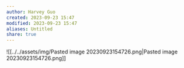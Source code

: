 ```yaml
---
author: Harvey Guo
created: 2023-09-23 15:47
modified: 2023-09-23 15:47
aliases: Untitled
share: true
---
```


![[../../assets/img/Pasted image 20230923154726.png|Pasted image 20230923154726.png]]